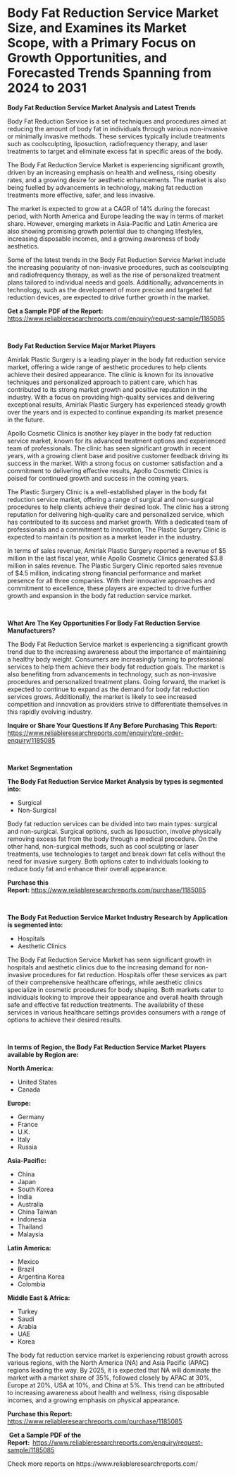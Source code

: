 <p><h1>Body Fat Reduction Service Market Size, and Examines its Market Scope, with a Primary Focus on Growth Opportunities, and Forecasted Trends Spanning from 2024 to 2031</h1></p><p><strong>Body Fat Reduction Service Market Analysis and Latest Trends</strong></p>
<p><p>Body Fat Reduction Service is a set of techniques and procedures aimed at reducing the amount of body fat in individuals through various non-invasive or minimally invasive methods. These services typically include treatments such as coolsculpting, liposuction, radiofrequency therapy, and laser treatments to target and eliminate excess fat in specific areas of the body.</p><p>The Body Fat Reduction Service Market is experiencing significant growth, driven by an increasing emphasis on health and wellness, rising obesity rates, and a growing desire for aesthetic enhancements. The market is also being fuelled by advancements in technology, making fat reduction treatments more effective, safer, and less invasive.</p><p>The market is expected to grow at a CAGR of 14% during the forecast period, with North America and Europe leading the way in terms of market share. However, emerging markets in Asia-Pacific and Latin America are also showing promising growth potential due to changing lifestyles, increasing disposable incomes, and a growing awareness of body aesthetics.</p><p>Some of the latest trends in the Body Fat Reduction Service Market include the increasing popularity of non-invasive procedures, such as coolsculpting and radiofrequency therapy, as well as the rise of personalized treatment plans tailored to individual needs and goals. Additionally, advancements in technology, such as the development of more precise and targeted fat reduction devices, are expected to drive further growth in the market.</p></p>
<p><strong>Get a Sample PDF of the Report:&nbsp;</strong> <a href="https://www.reliableresearchreports.com/enquiry/request-sample/1185085">https://www.reliableresearchreports.com/enquiry/request-sample/1185085</a></p>
<p>&nbsp;</p>
<p><strong>Body Fat Reduction Service Major Market Players</strong></p>
<p><p>Amirlak Plastic Surgery is a leading player in the body fat reduction service market, offering a wide range of aesthetic procedures to help clients achieve their desired appearance. The clinic is known for its innovative techniques and personalized approach to patient care, which has contributed to its strong market growth and positive reputation in the industry. With a focus on providing high-quality services and delivering exceptional results, Amirlak Plastic Surgery has experienced steady growth over the years and is expected to continue expanding its market presence in the future.</p><p>Apollo Cosmetic Clinics is another key player in the body fat reduction service market, known for its advanced treatment options and experienced team of professionals. The clinic has seen significant growth in recent years, with a growing client base and positive customer feedback driving its success in the market. With a strong focus on customer satisfaction and a commitment to delivering effective results, Apollo Cosmetic Clinics is poised for continued growth and success in the coming years.</p><p>The Plastic Surgery Clinic is a well-established player in the body fat reduction service market, offering a range of surgical and non-surgical procedures to help clients achieve their desired look. The clinic has a strong reputation for delivering high-quality care and personalized service, which has contributed to its success and market growth. With a dedicated team of professionals and a commitment to innovation, The Plastic Surgery Clinic is expected to maintain its position as a market leader in the industry.</p><p>In terms of sales revenue, Amirlak Plastic Surgery reported a revenue of $5 million in the last fiscal year, while Apollo Cosmetic Clinics generated $3.8 million in sales revenue. The Plastic Surgery Clinic reported sales revenue of $4.5 million, indicating strong financial performance and market presence for all three companies. With their innovative approaches and commitment to excellence, these players are expected to drive further growth and expansion in the body fat reduction service market.</p></p>
<p>&nbsp;</p>
<p><strong>What Are The Key Opportunities For Body Fat Reduction Service Manufacturers?</strong></p>
<p><p>The Body Fat Reduction Service market is experiencing a significant growth trend due to the increasing awareness about the importance of maintaining a healthy body weight. Consumers are increasingly turning to professional services to help them achieve their body fat reduction goals. The market is also benefiting from advancements in technology, such as non-invasive procedures and personalized treatment plans. Going forward, the market is expected to continue to expand as the demand for body fat reduction services grows. Additionally, the market is likely to see increased competition and innovation as providers strive to differentiate themselves in this rapidly evolving industry.</p></p>
<p><strong>Inquire or Share Your Questions If Any Before Purchasing This Report:</strong> <a href="https://www.reliableresearchreports.com/enquiry/pre-order-enquiry/1185085">https://www.reliableresearchreports.com/enquiry/pre-order-enquiry/1185085</a></p>
<p>&nbsp;</p>
<p><strong>Market Segmentation</strong></p>
<p><strong>The Body Fat Reduction Service Market Analysis by types is segmented into:</strong></p>
<p><ul><li>Surgical</li><li>Non-Surgical</li></ul></p>
<p><p>Body fat reduction services can be divided into two main types: surgical and non-surgical. Surgical options, such as liposuction, involve physically removing excess fat from the body through a medical procedure. On the other hand, non-surgical methods, such as cool sculpting or laser treatments, use technologies to target and break down fat cells without the need for invasive surgery. Both options cater to individuals looking to reduce body fat and enhance their overall appearance.</p></p>
<p><strong>Purchase this Report:&nbsp;</strong><a href="https://www.reliableresearchreports.com/purchase/1185085">https://www.reliableresearchreports.com/purchase/1185085</a></p>
<p>&nbsp;</p>
<p><strong>The Body Fat Reduction Service Market Industry Research by Application is segmented into:</strong></p>
<p><ul><li>Hospitals</li><li>Aesthetic Clinics</li></ul></p>
<p><p>The Body Fat Reduction Service Market has seen significant growth in hospitals and aesthetic clinics due to the increasing demand for non-invasive procedures for fat reduction. Hospitals offer these services as part of their comprehensive healthcare offerings, while aesthetic clinics specialize in cosmetic procedures for body shaping. Both markets cater to individuals looking to improve their appearance and overall health through safe and effective fat reduction treatments. The availability of these services in various healthcare settings provides consumers with a range of options to achieve their desired results.</p></p>
<p>&nbsp;</p>
<p><strong>In terms of Region, the Body Fat Reduction Service Market Players available by Region are:</strong></p>
<p>
    <p> <strong> North America: </strong>
        <ul>
            <li>United States</li>
            <li>Canada</li>
        </ul>
        </p> 
    <p> <strong> Europe: </strong>
        <ul>
            <li>Germany</li>
            <li>France</li>
            <li>U.K.</li>
            <li>Italy</li>
            <li>Russia</li>
        </ul>
        </p> 
    <p> <strong> Asia-Pacific: </strong>
        <ul>
            <li>China</li>
            <li>Japan</li>
            <li>South Korea</li>
            <li>India</li>
            <li>Australia</li>
            <li>China Taiwan</li>
            <li>Indonesia</li>
            <li>Thailand</li>
            <li>Malaysia</li>
        </ul>
        </p> 
    <p> <strong> Latin America: </strong>
        <ul>
            <li>Mexico</li>
            <li>Brazil</li>
            <li>Argentina Korea</li>
            <li>Colombia</li>
        </ul>
        </p> 
    <p> <strong> Middle East & Africa: </strong>
        <ul>
            <li>Turkey</li>
            <li>Saudi</li>
            <li>Arabia</li>
            <li>UAE</li>
            <li>Korea</li>
        </ul>
    </p>
    </p>
<p><p>The body fat reduction service market is experiencing robust growth across various regions, with the North America (NA) and Asia Pacific (APAC) regions leading the way. By 2025, it is expected that NA will dominate the market with a market share of 35%, followed closely by APAC at 30%, Europe at 20%, USA at 10%, and China at 5%. This trend can be attributed to increasing awareness about health and wellness, rising disposable incomes, and a growing emphasis on physical appearance.</p></p>
<p><strong>Purchase this Report: </strong><a href="https://www.reliableresearchreports.com/purchase/1185085">https://www.reliableresearchreports.com/purchase/1185085</a></p>
<p>&nbsp;<strong>Get a Sample PDF of the Report:&nbsp;&nbsp;</strong><a href="https://www.reliableresearchreports.com/enquiry/request-sample/1185085">https://www.reliableresearchreports.com/enquiry/request-sample/1185085</a></p>
<p><strong></strong></p>
<p>Check more reports on https://www.reliableresearchreports.com/</p>